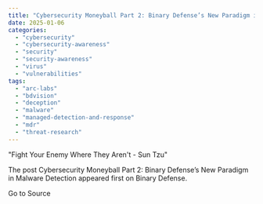 ```yaml
---
title: "Cybersecurity Moneyball Part 2: Binary Defense’s New Paradigm in Malware Detection"
date: 2025-01-06
categories: 
  - "cybersecurity"
  - "cybersecurity-awareness"
  - "security"
  - "security-awareness"
  - "virus"
  - "vulnerabilities"
tags: 
  - "arc-labs"
  - "bdvision"
  - "deception"
  - "malware"
  - "managed-detection-and-response"
  - "mdr"
  - "threat-research"
---
```


"Fight Your Enemy Where They Aren't - Sun Tzu"

The post Cybersecurity Moneyball Part 2: Binary Defense’s New Paradigm in Malware Detection appeared first on Binary Defense.

Go to Source
